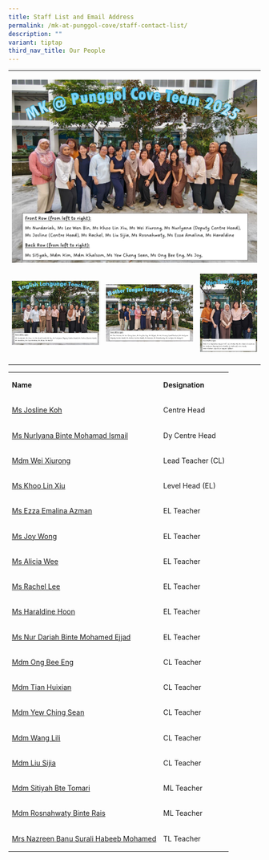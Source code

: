 ```yaml
---
title: Staff List and Email Address
permalink: /mk-at-punggol-cove/staff-contact-list/
description: ""
variant: tiptap
third_nav_title: Our People
---
```

<table style="minWidth: 75px">
<colgroup>
<col>
<col>
<col>
</colgroup>
<tbody>
<tr>
<th rowspan="1" colspan="3">
<p></p>
<div class="isomer-image-wrapper">
<img style="width: 100%" height="auto" width="100%" alt="" src="/images/PC_Team_2025.png">
</div>
</th>
</tr>
<tr>
<td rowspan="1" colspan="1">
<p></p>
<div class="isomer-image-wrapper">
<img style="width: 100%" height="auto" width="100%" alt="" src="/images/EL_Teachers.png">
</div>
</td>
<td rowspan="1" colspan="1">
<p></p>
<div class="isomer-image-wrapper">
<img style="width: 100%" height="auto" width="100%" alt="" src="/images/MTL_Teachers.png">
</div>
</td>
<td rowspan="1" colspan="1">
<p></p>
<div class="isomer-image-wrapper">
<img style="width: 100%" height="auto" width="100%" alt="" src="/images/non_teaching_staff.png">
</div>
</td>
</tr>
<tr>
<td rowspan="1" colspan="1">
<p></p>
</td>
<td rowspan="1" colspan="1">
<p></p>
</td>
<td rowspan="1" colspan="1">
<p></p>
</td>
</tr>
</tbody>
</table>
<p></p>
<p></p>
<table style="minWidth: 50px">
<colgroup>
<col>
<col>
</colgroup>
<tbody>
<tr>
<td rowspan="1" colspan="1">
<p><strong>Name</strong>
</p>
</td>
<td rowspan="1" colspan="1">
<p><strong>Designation</strong>
</p>
</td>
</tr>
<tr>
<td rowspan="1" colspan="1">
<p><a href="mailto: josline_koh@schools.gov.sg" rel="noopener nofollow" target="_blank">Ms Josline Koh</a>
</p>
</td>
<td rowspan="1" colspan="1">
<p>Centre Head</p>
</td>
</tr>
<tr>
<td rowspan="1" colspan="1">
<p><a href="mailto: nurlyana_mohamad_ismail@schools.gov.sg" rel="noopener noreferrer nofollow" target="_blank">Ms Nurlyana Binte Mohamad Ismail</a>
</p>
</td>
<td rowspan="1" colspan="1">
<p>Dy Centre Head</p>
</td>
</tr>
<tr>
<td rowspan="1" colspan="1">
<p><a href="mailto: wei_xiurong@schools.gov.sg" rel="noopener noreferrer nofollow" target="_blank">Mdm Wei Xiurong</a>
</p>
</td>
<td rowspan="1" colspan="1">
<p>Lead Teacher (CL)</p>
</td>
</tr>
<tr>
<td rowspan="1" colspan="1">
<p><a href="mailto: khoo_lin_xiu@schools.gov.sg" rel="noopener noreferrer nofollow" target="_blank">Ms Khoo Lin Xiu</a>
</p>
</td>
<td rowspan="1" colspan="1">
<p>Level Head (EL)</p>
</td>
</tr>
<tr>
<td rowspan="1" colspan="1">
<p><a href="mailto: ezza_emalina_azman@schools.gov.sg" rel="noopener noreferrer nofollow" target="_blank">Ms Ezza Emalina Azman</a>
</p>
</td>
<td rowspan="1" colspan="1">
<p>EL Teacher</p>
</td>
</tr>
<tr>
<td rowspan="1" colspan="1">
<p><a href="mailto: joy_wong_le_xin@schools.gov.sg" rel="noopener noreferrer nofollow" target="_blank">Ms Joy Wong</a>
</p>
</td>
<td rowspan="1" colspan="1">
<p>EL Teacher</p>
</td>
</tr>
<tr>
<td rowspan="1" colspan="1">
<p><a href="mailto: alicia_wee_yu_xuan@schools.gov.sg" rel="noopener noreferrer nofollow" target="_blank">Ms Alicia Wee</a>
</p>
</td>
<td rowspan="1" colspan="1">
<p>EL Teacher</p>
</td>
</tr>
<tr>
<td rowspan="1" colspan="1">
<p><a href="mailto: lee_jia_jia_rachel@schools.gov.sg" rel="noopener nofollow" target="_blank">Ms Rachel Lee</a>
</p>
</td>
<td rowspan="1" colspan="1">
<p>EL Teacher</p>
</td>
</tr>
<tr>
<td rowspan="1" colspan="1">
<p><a href="mailto: haraldine_hoon_yawen@schools.gov.sg" rel="noopener noreferrer nofollow" target="_blank">Ms Haraldine Hoon</a>
</p>
</td>
<td rowspan="1" colspan="1">
<p>EL Teacher</p>
</td>
</tr>
<tr>
<td rowspan="1" colspan="1">
<p><a href="mailto: Nur_Dariah_Mohamed_Ejjad@schools.gov.sg" rel="noopener nofollow" target="_blank">Ms Nur Dariah Binte Mohamed Ejjad</a>
</p>
</td>
<td rowspan="1" colspan="1">
<p>EL Teacher</p>
</td>
</tr>
<tr>
<td rowspan="1" colspan="1">
<p><a href="mailto: ong_bee_eng@schools.gov.sg" rel="noopener nofollow" target="_blank">Mdm Ong Bee Eng</a>
</p>
</td>
<td rowspan="1" colspan="1">
<p>CL Teacher</p>
</td>
</tr>
<tr>
<td rowspan="1" colspan="1">
<p><a href="mailto: Tian_Hui_Xian@schools.gov.sg" rel="noopener nofollow" target="_blank">Mdm Tian Huixian</a>
</p>
</td>
<td rowspan="1" colspan="1">
<p>CL Teacher</p>
</td>
</tr>
<tr>
<td rowspan="1" colspan="1">
<p><a href="mailto: Yew_Ching_Sean@schools.gov.sg" rel="noopener nofollow" target="_blank">Mdm Yew Ching Sean</a>
</p>
</td>
<td rowspan="1" colspan="1">
<p>CL Teacher</p>
</td>
</tr>
<tr>
<td rowspan="1" colspan="1">
<p><a href="mailto: Wang_Lili_A@schools.gov.sg" rel="noopener nofollow" target="_blank">Mdm Wang Lili</a>
</p>
</td>
<td rowspan="1" colspan="1">
<p>CL Teacher</p>
</td>
</tr>
<tr>
<td rowspan="1" colspan="1">
<p><a href="mailto: Liu_Sijia_A@schools.gov.sg" rel="noopener nofollow" target="_blank">Mdm Liu Sijia</a>
</p>
</td>
<td rowspan="1" colspan="1">
<p>CL Teacher</p>
</td>
</tr>
<tr>
<td rowspan="1" colspan="1">
<p><a href="mailto: sitiyah_tomari@schools.gov.sg" rel="noopener nofollow" target="_blank">Mdm Sitiyah Bte Tomari</a>
</p>
</td>
<td rowspan="1" colspan="1">
<p>ML Teacher</p>
</td>
</tr>
<tr>
<td rowspan="1" colspan="1">
<p><a href="mailto: Rosnahwaty_Rais@schools.gov.sg" rel="noopener nofollow" target="_blank">Mdm Rosnahwaty Binte Rais</a>
</p>
</td>
<td rowspan="1" colspan="1">
<p>ML Teacher</p>
</td>
</tr>
<tr>
<td rowspan="1" colspan="1">
<p><a href="mailto: Nazreen_Banu_Surali_Habeeb@schools.gov.sg" rel="noopener nofollow" target="_blank">Mrs Nazreen Banu Surali Habeeb Mohamed</a>
</p>
</td>
<td rowspan="1" colspan="1">
<p>TL Teacher</p>
</td>
</tr>
</tbody>
</table>
<p></p>